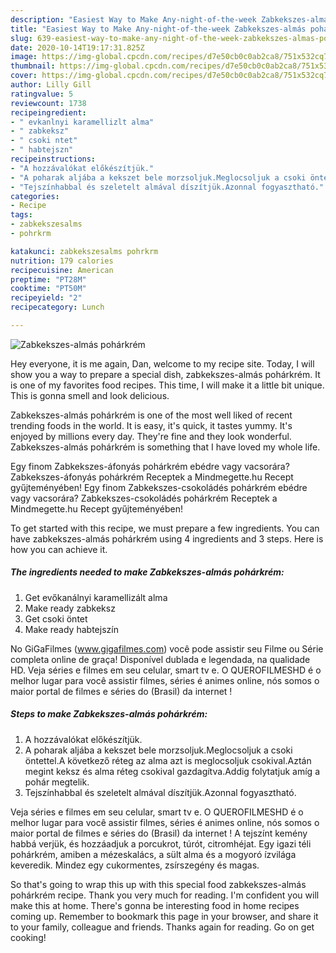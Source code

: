 ```yaml
---
description: "Easiest Way to Make Any-night-of-the-week Zabkekszes-almás pohárkrém"
title: "Easiest Way to Make Any-night-of-the-week Zabkekszes-almás pohárkrém"
slug: 639-easiest-way-to-make-any-night-of-the-week-zabkekszes-almas-poharkrem
date: 2020-10-14T19:17:31.825Z
image: https://img-global.cpcdn.com/recipes/d7e50cb0c0ab2ca8/751x532cq70/zabkekszes-almas-poharkrem-recept-foto.jpg
thumbnail: https://img-global.cpcdn.com/recipes/d7e50cb0c0ab2ca8/751x532cq70/zabkekszes-almas-poharkrem-recept-foto.jpg
cover: https://img-global.cpcdn.com/recipes/d7e50cb0c0ab2ca8/751x532cq70/zabkekszes-almas-poharkrem-recept-foto.jpg
author: Lilly Gill
ratingvalue: 5
reviewcount: 1738
recipeingredient:
- " evkanlnyi karamellizlt alma"
- " zabkeksz"
- " csoki ntet"
- " habtejszn"
recipeinstructions:
- "A hozzávalókat előkészítjük."
- "A poharak aljába a kekszet bele morzsoljuk.Meglocsoljuk a csoki öntettel.A következő réteg az alma azt is meglocsoljuk csokival.Aztán megint keksz és alma réteg csokival gazdagítva.Addig folytatjuk amíg a pohár megtelik."
- "Tejszínhabbal és szeletelt almával díszítjük.Azonnal fogyasztható."
categories:
- Recipe
tags:
- zabkekszesalms
- pohrkrm

katakunci: zabkekszesalms pohrkrm 
nutrition: 179 calories
recipecuisine: American
preptime: "PT28M"
cooktime: "PT50M"
recipeyield: "2"
recipecategory: Lunch

---
```



![Zabkekszes-almás pohárkrém](https://img-global.cpcdn.com/recipes/d7e50cb0c0ab2ca8/751x532cq70/zabkekszes-almas-poharkrem-recept-foto.jpg)

Hey everyone, it is me again, Dan, welcome to my recipe site. Today, I will show you a way to prepare a special dish, zabkekszes-almás pohárkrém. It is one of my favorites food recipes. This time, I will make it a little bit unique. This is gonna smell and look delicious.

Zabkekszes-almás pohárkrém is one of the most well liked of recent trending foods in the world. It is easy, it's quick, it tastes yummy. It's enjoyed by millions every day. They're fine and they look wonderful. Zabkekszes-almás pohárkrém is something that I have loved my whole life.

Egy finom Zabkekszes-áfonyás pohárkrém ebédre vagy vacsorára? Zabkekszes-áfonyás pohárkrém Receptek a Mindmegette.hu Recept gyűjteményében! Egy finom Zabkekszes-csokoládés pohárkrém ebédre vagy vacsorára? Zabkekszes-csokoládés pohárkrém Receptek a Mindmegette.hu Recept gyűjteményében!


To get started with this recipe, we must prepare a few ingredients. You can have zabkekszes-almás pohárkrém using 4 ingredients and 3 steps. Here is how you can achieve it.

<!--inarticleads1-->

##### The ingredients needed to make Zabkekszes-almás pohárkrém:

1. Get  evőkanálnyi karamellizált alma
1. Make ready  zabkeksz
1. Get  csoki öntet
1. Make ready  habtejszín


No GiGaFilmes (www.gigafilmes.com) você pode assistir seu Filme ou Série completa online de graça! Disponível dublada e legendada, na qualidade HD. Veja séries e filmes em seu celular, smart tv e. O QUEROFILMESHD é o melhor lugar para você assistir filmes, séries é animes online, nós somos o maior portal de filmes e séries do (Brasil) da internet ! 

<!--inarticleads2-->

##### Steps to make Zabkekszes-almás pohárkrém:

1. A hozzávalókat előkészítjük.
1. A poharak aljába a kekszet bele morzsoljuk.Meglocsoljuk a csoki öntettel.A következő réteg az alma azt is meglocsoljuk csokival.Aztán megint keksz és alma réteg csokival gazdagítva.Addig folytatjuk amíg a pohár megtelik.
1. Tejszínhabbal és szeletelt almával díszítjük.Azonnal fogyasztható.


Veja séries e filmes em seu celular, smart tv e. O QUEROFILMESHD é o melhor lugar para você assistir filmes, séries é animes online, nós somos o maior portal de filmes e séries do (Brasil) da internet ! A tejszínt kemény habbá verjük, és hozzáadjuk a porcukrot, túrót, citromhéjat. Egy igazi téli pohárkrém, amiben a mézeskalács, a sült alma és a mogyoró ízvilága keveredik. Mindez egy cukormentes, zsírszegény és magas. 

So that's going to wrap this up with this special food zabkekszes-almás pohárkrém recipe. Thank you very much for reading. I'm confident you will make this at home. There's gonna be interesting food in home recipes coming up. Remember to bookmark this page in your browser, and share it to your family, colleague and friends. Thanks again for reading. Go on get cooking!
